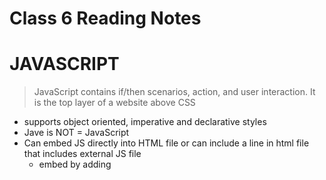 # Class 6 Reading Notes

# JAVASCRIPT

> JavaScript contains if/then scenarios, action, and user interaction. It is the top layer of a website above CSS

- supports object oriented, imperative and declarative styles
- Jave is NOT = JavaScript
- Can embed JS directly into HTML file or can include a line in html file that includes external JS file
    - embed by adding <script > opening/closing tags and write JS code inside
    - alert function
    - document.write function
    - prompt function - prompts user to action
    - confirm function - allows user to answer y/n questions

## JS Variables

> containers for storing data

1. var -- used in old browsers
2. let -- used in all browsers post 2015 -- if value of variable can change, use this
3. const -- " " -- general rule
4. using nothing

- Variable "const" used when coding the price of something, it does not change, it is a set variable, so "const" + "const" = "let" because the price of two things can change the total which is "let"

JS variables are basic algebra

### JS Identifiers

> Unique names of variables (x and y or age, sum, etc)

- contain letters, digits, underscores, dollar signs
- MUST begin with letter
- can also begin with _ or $
- **are case sensitive**

In JS, (=) is an "assignment" operator; diff from algebra (assigns value of x+5 to x); (==) in JS means equal to 

## Things I want to know more about

- Use of JS in node.js, apache, couchDB and Adobe Acrobat
- run JS on the server side in node.js